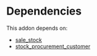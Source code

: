 # Dependencies

This addon depends on:

- [sale_stock](https://github.com/bringout/oca-ocb-sale/tree/681dc8d5fff638cb0862a34e48091a2098d091f8/odoo-bringout-oca-ocb-sale_stock)
- [stock_procurement_customer](https://github.com/bringout/oca-workflow-process)
